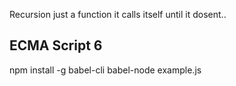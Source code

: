 Recursion just a function it calls itself until it dosent..

ECMA Script 6 
-------------

npm install -g babel-cli
babel-node example.js